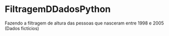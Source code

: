 # FiltragemDDadosPython
 Fazendo a filtragem de altura das pessoas que nasceram entre 1998 e 2005 (Dados fictícios)
